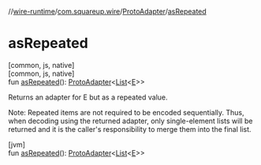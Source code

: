 //[wire-runtime](../../../index.md)/[com.squareup.wire](../index.md)/[ProtoAdapter](index.md)/[asRepeated](as-repeated.md)

# asRepeated

[common, js, native]\
[common, js, native]\
fun [asRepeated](as-repeated.md)(): [ProtoAdapter](index.md)&lt;[List](https://kotlinlang.org/api/latest/jvm/stdlib/kotlin.collections/-list/index.html)&lt;[E](index.md)&gt;&gt;

Returns an adapter for E but as a repeated value.

Note: Repeated items are not required to be encoded sequentially. Thus, when decoding using the returned adapter, only single-element lists will be returned and it is the caller's responsibility to merge them into the final list.

[jvm]\
fun [asRepeated](as-repeated.md)(): [ProtoAdapter](index.md)&lt;[List](https://kotlinlang.org/api/latest/jvm/stdlib/kotlin.collections/-list/index.html)&lt;[E](index.md)&gt;&gt;
